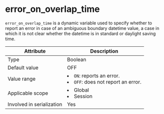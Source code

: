 # error_on_overlap_time

`error_on_overlap_time` is a dynamic variable used to specify whether to report an error in case of an ambiguous boundary datetime value, a case in which it is not clear whether the datetime is in standard or daylight saving time.

| **Attribute** | **Description** |
|---------|-------------------------------------------------------------------------------------------------------------------|
| Type | Boolean |
| Default value | OFF |
| Value range | <li> `ON`: reports an error.   <li> `OFF`: does not report an error. |
| Applicable scope | <li> Global   <li> Session |
| Involved in serialization | Yes |
